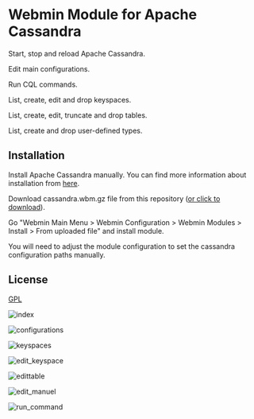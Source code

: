 # Webmin Module for Apache Cassandra

Start, stop and reload Apache Cassandra.

Edit main configurations.

Run CQL commands.

List, create, edit and drop keyspaces.

List, create, edit, truncate and drop tables.

List, create and drop user-defined types.

## Installation

Install Apache Cassandra manually. You can find more information about installation from [here](https://cassandra.apache.org/doc/latest/cassandra/getting_started/installing.html).

Download cassandra.wbm.gz file from this repository ([or click to download](https://oguzbalkaya.com.tr/cassandra.wbm.gz)).

Go "Webmin Main Menu > Webmin Configuration > Webmin Modules > Install > From uploaded file" and install module.

You will need to adjust the module configuration to set the cassandra configuration paths manually.


## License
[GPL](https://www.gnu.org/licenses/gpl-3.0.tr.html)


![index](https://user-images.githubusercontent.com/44072450/148869564-9d7446fb-bb8b-4b3d-9c4f-d58b3577c89c.png)

![configurations](https://user-images.githubusercontent.com/44072450/148869683-839846ed-1bfa-455f-84d4-88ad89d76fc7.png)

![keyspaces](https://user-images.githubusercontent.com/44072450/148869601-3aae274f-1c4c-4408-af49-53591dec60ce.png)

![edit_keyspace](https://user-images.githubusercontent.com/44072450/148869622-3ed6967c-132a-45be-ad52-dbbb9ffcffcb.png)

![edittable](https://user-images.githubusercontent.com/44072450/148869633-b2390932-ea7d-45db-b10c-cc2eaedd8deb.png)

![edit_manuel](https://user-images.githubusercontent.com/44072450/148869643-2ce8b553-78d8-406f-a082-35993083926c.png)


![run_command](https://user-images.githubusercontent.com/44072450/148869651-771fea6d-1333-4378-bda8-16af8deeedb4.png)
